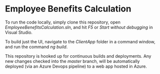 # Employee Benefits Calculation

To run the code locally, simply clone this repository, open *EmployeeBenefitsCalculation.sln*, and hit *F5* or *Start without debugging* in Visual Studio.

To build just the UI, navigate to the *ClientApp* folder in a command window, and run the command *ng build*.

This repository is hooked up for continuous builds and deployments. Any new changes checked into the *master* branch, will be automatically deployed (via an Azure Devops pipeline) to a web app hosted in Azure.